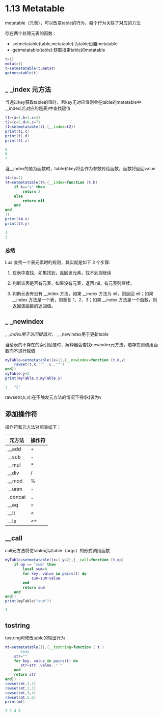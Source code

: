 # 1.13 Metatable

metatable（元表），可以改变table的行为，每个行为关联了对应的方法

存在两个处理元表的函数：

* setmetatable(table,metatable):为table设置metatable
* getmetatable(table):获取指定table的metatable

```lua
t={}
metat={}
t=setmetatable(t,metat)
getmetatable(t)
```

##  _ _index 元方法

当通过key获取table的值时，若key无对应值则会在table的metatable中__index(若对应的是表)中查找键值

```lua
t1={a=1,b=2,x=3}
t2={c=5,d=6,z=7}
t1=setmetatable(t1,{__index=t2})
print(t1.c)
print(t1.d)
print(t1.z)
```

```lua
5
6
7
```

当__index的值为函数时，table和key将会作为参数传给函数，函数将返回value

```lua
t4={x=1}
t4=setmetatable(t4,{__index=function (t,k)
    if k=="y" then
        return 2
    else 
        return nil
    end
end
})
print(t4.x)
print(t4.y)
```

```lua
1
2
```

### 总结

Lua 查找一个表元素时的规则，其实就是如下 3 个步骤:

1. 在表中查找，如果找到，返回该元素，找不到则继续

2. 判断该表是否有元表，如果没有元表，返回 nil，有元表则继续。

3. 判断元表有没有 __index 方法，如果 __index 方法为 nil，则返回 nil；如果 __index 方法是一个表，则重复 1、2、3；如果 __index 方法是一个函数，则返回该函数的返回值。

##  _ _newindex

_ __index用于访问键值对，_ _  _newindex用于更新table

当给表的不存在的索引赋值时，解释器会查找newindex元方法，若存在则调用函数而不进行赋值

```lua
myTable=setmetatable({x=1},{__newindex=function (t,k,v)
    rawset(t,k,'"'..v..'"')
end})
myTable.y=2
print(myTable.x,myTable.y)
```

```lua
1	"2"
```

rawset(t,k,v):在不触发元方法的情况下将t[k]设为v

## 添加操作符

操作符和元方法对照表如下：

| 元方法  | 操作符 |
| ------- | ------ |
| __add   | +      |
| __sub   | -      |
| __mul   | *      |
| __div   | /      |
| __mod   | %      |
| __unm   | -      |
| _concat | ..     |
| __eq    | =      |
| __lt    | <      |
| __le    | <=     |

## __call

call元方法将使table可以table（args）的形式调用函数

```lua
myTable=setmetatable({x=1,y=2},{__call=function (t,op)
    if op == "sum" then 
        local sum=0
        for key, value in pairs(t) do
            sum=sum+value
        end
        return sum
    end
end})
print(myTable("sum"))
```

```lua
3
```

## tostring

tostring可修改table的输出行为

```lua
mt=setmetatable({},{__tostring=function ( t )
    -- body
    str=""
    for key, value in pairs(t) do
       str=str..value.." "
    end
    return str
end})
rawset(mt,1,2)
rawset(mt,2,3)
rawset(mt,3,4)
rawset(mt,5,6)
print(mt)
```

```lua
2 3 4 6 
```

